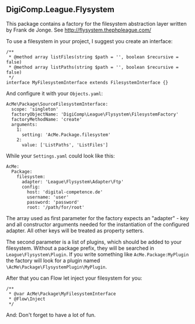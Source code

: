DigiComp.League.Flysystem
-------------------------


This package contains a factory for the filesystem abstraction layer written by Frank de Jonge. 
See http://flysystem.thephpleague.com/

To use a filesystem in your project, I suggest you create an interface:

    /**
     * @method array listFiles(string $path = '', boolean $recursive = false)
     * @method array listPaths(string $path = '', boolean $recursive = false)
     */
    interface MyFilesystemInterface extends FilesystemInterface {}

And configure it with your `Objects.yaml`:

    AcMe\Package\SourceFilesystemInterface:
      scope: 'singleton'
      factoryObjectName: 'DigiComp\League\Flysystem\FilesystemFactory'
      factoryMethodName: 'create'
      arguments:
        1:
          setting: 'AcMe.Package.filesystem'
        2:
          value: ['ListPaths', 'ListFiles']

While your `Settings.yaml` could look like this:

    AcMe:
      Package:
        filesystem:
          adapter: 'League\Flysystem\Adapter\Ftp'
          config:
            host: 'digital-competence.de'
            username: 'user'
            password: 'password'
            root: '/path/for/root'

The array used as first parameter for the factory expects an "adapter" - key and all constructor arguments needed for the
instantiation of the configured adapter. All other keys will be treated as property setters.
   
The second parameter is a list of plugins, which should be added to your filesystem. Without a package prefix, they will
be searched in `League\Flysystem\Plugin`. If you write something like `AcMe.Package:MyPlugin` the factory will look for a
plugin named `\AcMe\Package\FlysystemPlugin\MyPlugin`.

After that you can Flow let inject your filesystem for you:

    /**
     * @var AcMe\Package\MyFilesystemInterface
     * @Flow\Inject
     */

And: Don't forget to have a lot of fun.